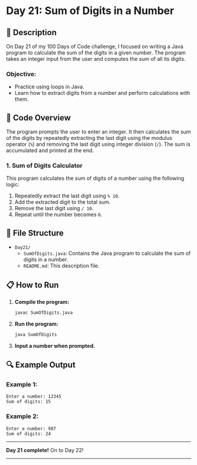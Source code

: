 # Day 21: Sum of Digits in a Number

## 📝 Description

On Day 21 of my 100 Days of Code challenge, I focused on writing a Java program to calculate the sum of the digits in a given number. The program takes an integer input from the user and computes the sum of all its digits.

### **Objective:**
- Practice using loops in Java.
- Learn how to extract digits from a number and perform calculations with them.

## 🚀 Code Overview

The program prompts the user to enter an integer. It then calculates the sum of the digits by repeatedly extracting the last digit using the modulus operator (`%`) and removing the last digit using integer division (`/`). The sum is accumulated and printed at the end.

### **1. Sum of Digits Calculator**

This program calculates the sum of digits of a number using the following logic:
1. Repeatedly extract the last digit using `% 10`.
2. Add the extracted digit to the total sum.
3. Remove the last digit using `/ 10`.
4. Repeat until the number becomes `0`.


## 📂 File Structure
- `Day21/`
  - `SumOfDigits.java`: Contains the Java program to calculate the sum of digits in a number.
  - `README.md`: This description file.

## 📋 How to Run
1. **Compile the program:**
   ```bash
   javac SumOfDigits.java
   ```
2. **Run the program:**
   ```bash
   java SumOfDigits
   ```
3. **Input a number when prompted.**

## 🔍 Example Output

### **Example 1:**
```plaintext
Enter a number: 12345
Sum of digits: 15
```

### **Example 2:**
```plaintext
Enter a number: 987
Sum of digits: 24
```

---

**Day 21 complete!** On to Day 22!

---
